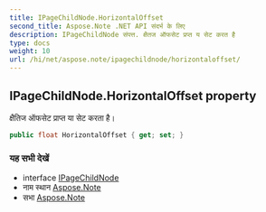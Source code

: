 ```yaml
---
title: IPageChildNode.HorizontalOffset
second_title: Aspose.Note .NET API संदर्भ के लिए
description: IPageChildNode संपत्त. क्षैतज ऑफसेट प्रप्त य सेट करत है
type: docs
weight: 10
url: /hi/net/aspose.note/ipagechildnode/horizontaloffset/
---
```

## IPageChildNode.HorizontalOffset property

क्षैतिज ऑफसेट प्राप्त या सेट करता है।

```csharp
public float HorizontalOffset { get; set; }
```

### यह सभी देखें

* interface [IPageChildNode](../)
* नाम स्थान [Aspose.Note](../../ipagechildnode/)
* सभा [Aspose.Note](../../../)


